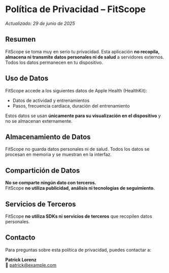 # Política de Privacidad – FitScope

_Actualizado: 29 de junio de 2025_

## Resumen

FitScope se toma muy en serio tu privacidad. Esta aplicación **no recopila, almacena ni transmite datos personales ni de salud** a servidores externos. Todos los datos permanecen en tu dispositivo.

## Uso de Datos

FitScope accede a los siguientes datos de Apple Health (HealthKit):
- Datos de actividad y entrenamientos
- Pasos, frecuencia cardíaca, duración del entrenamiento

Estos datos se usan **únicamente para su visualización en el dispositivo** y no se almacenan externamente.

## Almacenamiento de Datos

FitScope no guarda datos personales ni de salud. Todos los datos se procesan en memoria y se muestran en la interfaz.

## Compartición de Datos

**No se comparte ningún dato con terceros.**  
FitScope **no utiliza publicidad, análisis ni tecnologías de seguimiento.**

## Servicios de Terceros

FitScope **no utiliza SDKs ni servicios de terceros** que recopilen datos personales.

## Contacto

Para preguntas sobre esta política de privacidad, puedes contactar a:

**Patrick Lorenz**  
📧 patrick@example.com
